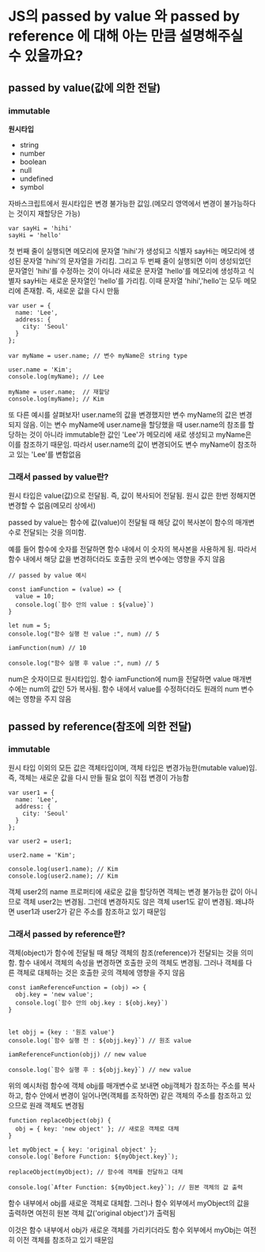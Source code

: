 # JS의 passed by value 와 passed by reference 에 대해 아는 만큼 설명해주실 수 있을까요?

## passed by value(값에 의한 전달)

### immutable

**원시타입**

- string
- number
- boolean
- null
- undefined
- symbol

자바스크립트에서 원시타입은 변경 불가능한 값임.(메모리 영역에서 변경이 불가능하다는 것이지 재할당은 가능)

```
var sayHi = 'hihi'
sayHi = 'hello'
```

첫 번째 줄이 실행되면 메모리에 문자열 'hihi'가 생성되고 식별자 sayHi는 메모리에 생성된 문자열 'hihi'의 문자열을 가리킴.
그리고 두 번째 줄이 실행되면 이미 생성되었던 문자열인 'hihi'를 수정하는 것이 아니라 새로운 문자열 'hello'를 메모리에 생성하고 식별자 sayHi는 새로운 문자열인 'hello'를 가리킴.
이때 문자열 'hihi','hello'는 모두 메모리에 존재함. 즉, 새로운 값을 다시 만듦

```
var user = {
  name: 'Lee',
  address: {
    city: 'Seoul'
  }
};

var myName = user.name; // 변수 myName은 string type

user.name = 'Kim';
console.log(myName); // Lee

myName = user.name;  // 재할당
console.log(myName); // Kim

```

또 다른 예시를 살펴보자!
user.name의 값을 변경했지만 변수 myName의 값은 변경되지 않음. 이는 변수 myName에 user.name을 할당했을 때 user.name의 참조를 할당하는 것이 아니라 immutable한 값인 'Lee'가 메모리에 새로 생성되고 myName은 이를 참조하기 때문임. 따라서 user.name의 값이 변경되어도 변수 myName이 참조하고 있는 'Lee'를 변함없음

### 그래서 passed by value란?

원시 타입은 value(값)으로 전달됨. 즉, 값이 복사되어 전달됨.
원시 값은 한번 정해지면 변경할 수 없음(메모리 상에서)

passed by value는 함수에 값(value)이 전달될 때 해당 값이 복사본이 함수의 매개변수로 전달되는 것을 의미함.

예를 들어 함수에 숫자를 전달하면 함수 내에서 이 숫자의 복사본을 사용하게 됨. 따라서 함수 내에서 해당 값을 변경하더라도 호출한 곳의 변수에는 영향을 주지 않음

```
// passed by value 예시

const iamFunction = (value) => {
  value = 10;
  console.log(`함수 안의 value : ${value}`)
}

let num = 5;
console.log("함수 실행 전 value :", num) // 5

iamFunction(num) // 10

console.log("함수 실행 후 value :", num) // 5

```

num은 숫자이므로 원시타입임. 함수 iamFunction에 num을 전달하면 value 매개변수에는 num의 값인 5가 복사됨. 함수 내에서 value를 수정하더라도 원래의 num 변수에는 영향을 주지 않음

## passed by reference(참조에 의한 전달)

### immutable

원시 타입 이외의 모든 값은 객체타입이며, 객체 타입은 변경가능한(mutable value)임. 즉, 객체는 새로운 값을 다시 만들 필요 없이 직접 변경이 가능함

```
var user1 = {
  name: 'Lee',
  address: {
    city: 'Seoul'
  }
};

var user2 = user1;

user2.name = 'Kim';

console.log(user1.name); // Kim
console.log(user2.name); // Kim

```

객체 user2의 name 프로퍼티에 새로운 값을 할당하면 객체는 변경 불가능한 값이 아니므로 객체 user2는 변경됨. 그런데 변경하지도 않은 객체 user1도 같이 변경됨. 왜냐하면 user1과 user2가 같은 주소를 참조하고 있기 때문임

### 그래서 passed by reference란?

객체(object)가 함수에 전달될 때 해당 객체의 참조(reference)가 전달되는 것을 의미함.
함수 내에서 객체의 속성을 변경하면 호출한 곳의 객체도 변경됨. 그러나 객체를 다른 객체로 대체하는 것은 호출한 곳의 객체에 영향을 주지 않음

```
const iamReferenceFunction = (obj) => {
  obj.key = 'new value';
  console.log(`함수 안의 obj.key : ${obj.key}`)
}


let objj = {key : '원조 value'}
console.log(`함수 실행 전 : ${objj.key}`) // 원조 value

iamReferenceFunction(objj) // new value

console.log(`함수 실행 후 : ${objj.key}`) // new value

```

위의 예시처럼 함수에 객체 objj를 매개변수로 보내면 objj객체가 참조하는 주소를 복사하고, 함수 안에서 변경이 일어나면(객체를 조작하면) 같은 객체의 주소를 참조하고 있으므로 원래 객체도 변경됨

```
function replaceObject(obj) {
  obj = { key: 'new object' }; // 새로운 객체로 대체
}

let myObject = { key: 'original object' };
console.log(`Before Function: ${myObject.key}`);

replaceObject(myObject); // 함수에 객체를 전달하고 대체

console.log(`After Function: ${myObject.key}`); // 원본 객체의 값 출력

```

함수 내부에서 obj를 새로운 객체로 대체함. 그러나 함수 외부에서 myObject의 값을 출력하면 여전히 원본 객체 값('original object')가 출력됨

이것은 함수 내부에서 obj가 새로운 객체를 가리키더라도 함수 외부에서 myObj는 여전히 이전 객체를 참조하고 있기 때문임
